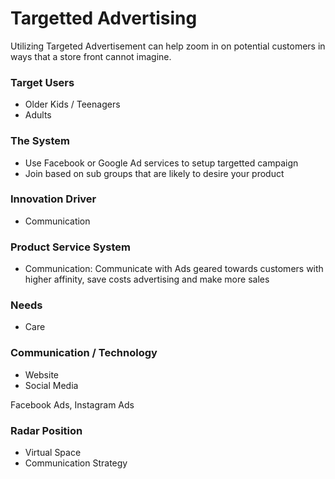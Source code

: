 # Targetted Advertising
Utilizing Targeted Advertisement can help zoom in on potential customers in ways that a store front cannot imagine.

### Target Users
- Older Kids / Teenagers
- Adults

### The System
- Use Facebook or Google Ad services to setup targetted campaign
- Join based on sub groups that are likely to desire your product

### Innovation Driver
- Communication

### Product Service System
- Communication: Communicate with Ads geared towards customers with higher affinity, save costs advertising and make more sales

### Needs
- Care

### Communication / Technology
- Website
- Social Media

Facebook Ads, Instagram Ads

### Radar Position
- Virtual Space
- Communication Strategy
